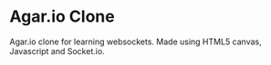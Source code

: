 # Agar.io Clone

Agar.io clone for learning websockets. Made using HTML5 canvas, Javascript and Socket.io.
